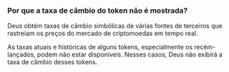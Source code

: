 ### Por que a taxa de câmbio do token não é mostrada?

Deus obtém taxas de câmbio simbólicas de várias fontes de terceiros que rastreiam os preços do mercado de criptomoedas em tempo real.

As taxas atuais e históricas de alguns tokens, especialmente os recém-lançados, podem não estar disponíveis. Nesses casos, Deus não exibirá a taxa de câmbio desses tokens.